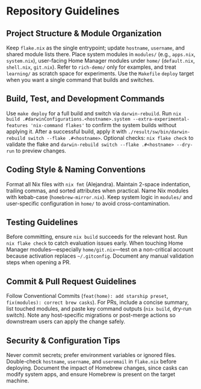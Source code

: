 # Repository Guidelines

## Project Structure & Module Organization
Keep `flake.nix` as the single entrypoint; update `hostname`, `username`, and shared module lists there. Place system modules in `modules/` (e.g., `apps.nix`, `system.nix`), user-facing Home Manager modules under `home/` (`default.nix`, `shell.nix`, `git.nix`). Refer to `rich-demo/` only for examples, and treat `learning/` as scratch space for experiments. Use the `Makefile` `deploy` target when you want a single command that builds and switches.

## Build, Test, and Development Commands
Use `make deploy` for a full build and switch via `darwin-rebuild`. Run `nix build .#darwinConfigurations.<hostname>.system --extra-experimental-features 'nix-command flakes'` to confirm the system builds without applying it. After a successful build, apply it with `./result/sw/bin/darwin-rebuild switch --flake .#<hostname>`. Optional checks: `nix flake check` to validate the flake and `darwin-rebuild switch --flake .#<hostname> --dry-run` to preview changes.

## Coding Style & Naming Conventions
Format all Nix files with `nix fmt` (Alejandra). Maintain 2-space indentation, trailing commas, and sorted attributes when practical. Name Nix modules with kebab-case (`homebrew-mirror.nix`). Keep system logic in `modules/` and user-specific configuration in `home/` to avoid cross-contamination.

## Testing Guidelines
Before committing, ensure `nix build` succeeds for the relevant host. Run `nix flake check` to catch evaluation issues early. When touching Home Manager modules—especially `home/git.nix`—test on a non-critical account because activation replaces `~/.gitconfig`. Document any manual validation steps when opening a PR.

## Commit & Pull Request Guidelines
Follow Conventional Commits (`feat(home): add starship preset`, `fix(modules): correct brew casks`). For PRs, include a concise summary, list touched modules, and paste key command outputs (`nix build`, dry-run switch). Note any host-specific migrations or post-merge actions so downstream users can apply the change safely.

## Security & Configuration Tips
Never commit secrets; prefer environment variables or ignored files. Double-check `hostname`, `username`, and `useremail` in `flake.nix` before deploying. Document the impact of Homebrew changes, since casks can modify system apps, and ensure Homebrew is present on the target machine.
